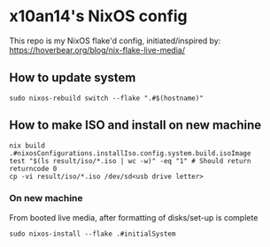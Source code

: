 # x10an14's NixOS config

This repo is my NixOS flake'd config, initiated/inspired by: https://hoverbear.org/blog/nix-flake-live-media/

## How to update system
```
sudo nixos-rebuild switch --flake ".#$(hostname)"
```

## How to make ISO and install on new machine
```
nix build .#nixosConfigurations.installIso.config.system.build.isoImage
test "$(ls result/iso/*.iso | wc -w)" -eq "1" # Should return returncode 0
cp -vi result/iso/*.iso /dev/sd<usb drive letter>
```

### On new machine
From booted live media, after formatting of disks/set-up is complete
```
sudo nixos-install --flake .#initialSystem
```

